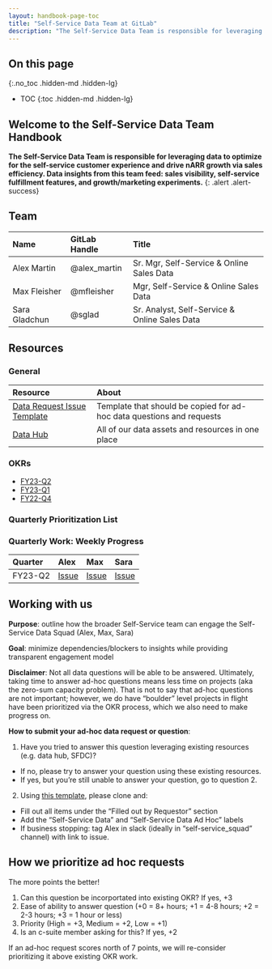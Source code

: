 ```yaml
---
layout: handbook-page-toc
title: "Self-Service Data Team at GitLab"
description: "The Self-Service Data Team is responsible for leveraging data to optimize for the self-service customer experience and drive nARR growth via sales efficiency. Data insights from this team feed: sales visibility, self-service fulfillment features, and growth/marketing experiments."
---
```


## On this page
{:.no_toc .hidden-md .hidden-lg}

- TOC
{:toc .hidden-md .hidden-lg}

<link rel="stylesheet" type="text/css" href="/stylesheets/biztech.css" />

## Welcome to the Self-Service Data Team Handbook

**The Self-Service Data Team is responsible for leveraging data to optimize for the self-service customer experience and drive nARR growth via sales efficiency. Data insights from this team feed: sales visibility, self-service fulfillment features, and growth/marketing experiments.** 
{: .alert .alert-success}


## Team

|  **Name** | **GitLab Handle** | **Title** |
| :--------------- | :----------------- | :----------------- |
| Alex Martin | @alex_martin | Sr. Mgr, Self-Service & Online Sales Data |
| Max Fleisher | @mfleisher |  Mgr, Self-Service & Online Sales Data |
| Sara Gladchun | @sglad | Sr. Analyst, Self-Service & Online Sales Data |

## Resources

### General

|  **Resource** | **About** |
| :--------------- | :----------------- | 
| [Data Request Issue Template](https://gitlab.com/gitlab-com/sales-team/self-service/-/issues/102) | Template that should be copied for ad-hoc data questions and requests | 
| [Data Hub](https://docs.google.com/document/d/10p86n7f5vt4UmhHM4ZGRZm4OSa5k5g-LKQ0uBAKnvSc/edit?usp=sharing) | All of our data assets and resources in one place | 


### OKRs

- [FY23-Q2](https://app.ally.io/users/181976/objectives?tab=0&chartView=false&time_period_id=155985&selected_dashboard_id=0&viewId=436425)
- [FY23-Q1](https://gitlab.com/gitlab-com/sales-team/self-service/-/issues/40)
- [FY22-Q4](https://gitlab.com/gitlab-com/sales-team/self-service/-/issues/19)

### Quarterly Prioritization List


### Quarterly Work: Weekly Progress

|  **Quarter** | **Alex** | **Max** | **Sara** |
| :--------------- | :----------------- | :----------------- | :----------------- |
| FY23-Q2 | [Issue](https://gitlab.com/gitlab-com/sales-team/self-service/-/issues/101) | [Issue](https://gitlab.com/gitlab-com/sales-team/self-service/-/issues/106) | [Issue](https://gitlab.com/gitlab-com/sales-team/self-service/-/issues/108) |



## Working with us
**Purpose**: outline how the broader Self-Service team can engage the Self-Service Data Squad (Alex, Max, Sara)

**Goal**: minimize dependencies/blockers to insights while providing transparent engagement model

**Disclaimer**: Not all data questions will be able to be answered. Ultimately, taking time to answer ad-hoc questions means less time on projects (aka the zero-sum capacity problem). That is not to say that ad-hoc questions are not important; however, we do have “boulder” level projects in flight have been prioritized via the OKR process, which we also need to make progress on.

**How to submit your ad-hoc data request or question**:

1. Have you tried to answer this question leveraging existing resources (e.g. data hub, SFDC)?

- If no, please try to answer your question using these existing resources.
- If yes, but you’re still unable to answer your question, go to question 2.

2. Using [this template](https://gitlab.com/gitlab-com/sales-team/self-service/-/issues/102), please clone and:

- Fill out all items under the “Filled out by Requestor” section
- Add the “Self-Service Data” and “Self-Service Data Ad Hoc” labels
- If business stopping: tag Alex in slack (ideally in “self-service_squad” channel) with link to issue.

## How we prioritize ad hoc requests
The more points the better!

1. Can this question be incorportated into existing OKR? If yes, +3
2. Ease of ability to answer question (+0 = 8+ hours; +1 = 4-8 hours; +2 = 2-3 hours; +3 = 1 hour or less)
3. Priority (High = +3, Medium = +2, Low = +1)
4. Is an c-suite member asking for this? If yes, +2

If an ad-hoc request scores north of 7 points, we will re-consider prioritizing it above existing OKR work.



